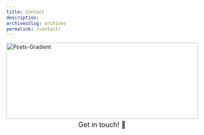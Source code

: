 ```yaml
---
title: Contact
description: 
archivesSlug: archives
permalink: /contact/
---
```


<img src="/site/images/contact.jpg.webp" alt="Posts-Gradient" style="max-width: 100%; height: 200px; width: 100%;">

<div>
    <p style="display: flex; justify-content: center; font-size: 18px; margin-top: 5px">Get in touch! 👋</p>
    <p style="display: flex; justify-content: center;"></p>
</div>


<div style="text-decoration: none; text-align: center; margin-top: q0px;">
      <a href="https://github.com/harinallaparaju" target="_blank" style=" text-decoration: none; margin: 0 5px;">
        <i class="fa-brands fa-github" style="font-size: 22px;"></i>
      </a>
      <a href="https://www.linkedin.com/in/surya-narayana-raju-nallaparaju-99b4b2217/" target="_blank" style="text-decoration: none; margin: 0 5px;">
        <i class="fa-brands fa-linkedin-in" style="font-size: 23px;"></i>
      </a>
      
</div>